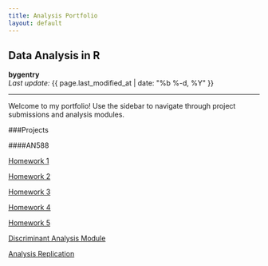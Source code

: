 ```yaml
---
title: Analysis Portfolio
layout: default
---
```


## Data Analysis in R

**bygentry**\
*Last update:* {{ page.last_modified_at \| date: "%b %-d, %Y" }}

------------------------------------------------------------------------

Welcome to my portfolio! Use the sidebar to navigate through project submissions and analysis modules.

###Projects

####AN588

[Homework 1](https://bygentry.github.io/AN588/HTMLs/homework1.html)

[Homework 2](https://bygentry.github.io/AN588/HTMLs/homework2.html)

[Homework 3](https://bygentry.github.io/AN588/HTMLs/homework3.html)

[Homework 4](https://bygentry.github.io/AN588/HTMLs/homework4.html)

[Homework 5](https://bygentry.github.io/AN588/HTMLs/homework5.html)

[Discriminant Analysis Module](https://bygentry.github.io/AN588/AN588_Vignette/gm_aw_vignette.html)

[Analysis Replication](https://bygentry.github.io/AN588/HTMLs/gentrym1-AN588-Replication.html)
